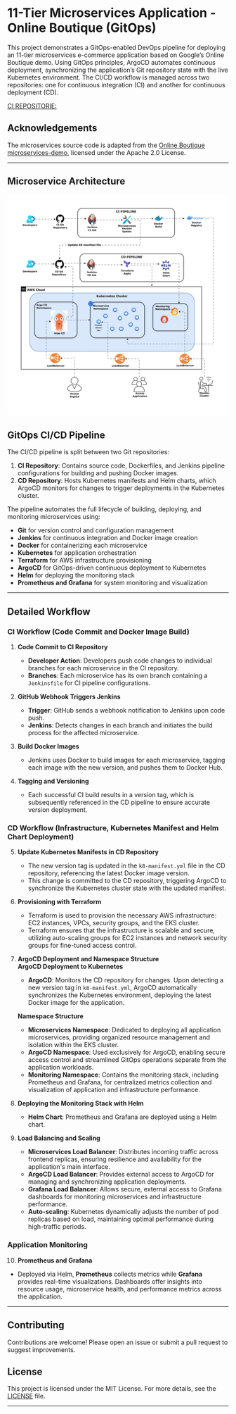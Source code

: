 # 11-Tier Microservices Application - Online Boutique (GitOps)

This project demonstrates a GitOps-enabled DevOps pipeline for deploying an 11-tier microservices e-commerce application based on Google’s Online Boutique demo. Using GitOps principles, ArgoCD automates continuous deployment, synchronizing the application’s Git repository state with the live Kubernetes environment. The CI/CD workflow is managed across two repositories: one for continuous integration (CI) and another for continuous deployment (CD).

[CI REPOSITORIE:](https://github.com/lakshithaiam/gitops-microservices-CI.git)

## Acknowledgements

The microservices source code is adapted from the [Online Boutique microservices-demo](https://github.com/GoogleCloudPlatform/microservices-demo), licensed under the Apache 2.0 License.

---

## Microservice Architecture

![Architecture Diagram](https://github.com/lakshithaiam/gitops-microservices-CD/blob/main/Architecture_Diagram_gitops.jpg)

## GitOps CI/CD Pipeline

The CI/CD pipeline is split between two Git repositories:

1. **CI Repository**: Contains source code, Dockerfiles, and Jenkins pipeline configurations for building and pushing Docker images.
2. **CD Repository**: Hosts Kubernetes manifests and Helm charts, which ArgoCD monitors for changes to trigger deployments in the Kubernetes cluster.

The pipeline automates the full lifecycle of building, deploying, and monitoring microservices using:

- **Git** for version control and configuration management
- **Jenkins** for continuous integration and Docker image creation
- **Docker** for containerizing each microservice
- **Kubernetes** for application orchestration
- **Terraform** for AWS infrastructure provisioning
- **ArgoCD** for GitOps-driven continuous deployment to Kubernetes
- **Helm** for deploying the monitoring stack
- **Prometheus and Grafana** for system monitoring and visualization

---

## Detailed Workflow

### CI Workflow (Code Commit and Docker Image Build)

1. **Code Commit to CI Repository**  
   - **Developer Action**: Developers push code changes to individual branches for each microservice in the CI repository.
   - **Branches**: Each microservice has its own branch containing a `Jenkinsfile` for CI pipeline configurations.

2. **GitHub Webhook Triggers Jenkins**  
   - **Trigger**: GitHub sends a webhook notification to Jenkins upon code push.
   - **Jenkins**: Detects changes in each branch and initiates the build process for the affected microservice.

3. **Build Docker Images**  
   - Jenkins uses Docker to build images for each microservice, tagging each image with the new version, and pushes them to Docker Hub.

4. **Tagging and Versioning**  
   - Each successful CI build results in a version tag, which is subsequently referenced in the CD pipeline to ensure accurate version deployment.

### CD Workflow (Infrastructure, Kubernetes Manifest and Helm Chart Deployment)

5. **Update Kubernetes Manifests in CD Repository**  
   - The new version tag is updated in the `k8-manifest.yml` file in the CD repository, referencing the latest Docker image version.
   - This change is committed to the CD repository, triggering ArgoCD to synchronize the Kubernetes cluster state with the updated manifest.

6. **Provisioning with Terraform**  
   - Terraform is used to provision the necessary AWS infrastructure: EC2 instances, VPCs, security groups, and the EKS cluster.
   - Terraform ensures that the infrastructure is scalable and secure, utilizing auto-scaling groups for EC2 instances and network security groups for fine-tuned access control.

7. **ArgoCD Deployment and Namespace Structure**  
   **ArgoCD Deployment to Kubernetes**
   - **ArgoCD**: Monitors the CD repository for changes. Upon detecting a new version tag in `k8-manifest.yml`, ArgoCD automatically synchronizes the Kubernetes environment, deploying the latest Docker image for the application.
     
   **Namespace Structure**
   - **Microservices Namespace**: Dedicated to deploying all application microservices, providing organized resource management and isolation within the EKS cluster.
   - **ArgoCD Namespace**: Used exclusively for ArgoCD, enabling secure access control and streamlined GitOps operations separate from the application workloads.
   - **Monitoring Namespace**: Contains the monitoring stack, including Prometheus and Grafana, for centralized metrics collection and visualization of application and infrastructure performance.
   
8. **Deploying the Monitoring Stack with Helm**  
   - **Helm Chart**: Prometheus and Grafana are deployed using a Helm chart.

9. **Load Balancing and Scaling**  
   - **Microservices Load Balancer**: Distributes incoming traffic across frontend replicas, ensuring resilience and availability for the application's main interface.
   - **ArgoCD Load Balancer**: Provides external access to ArgoCD for managing and synchronizing application deployments.
   - **Grafana Load Balancer**: Allows secure, external access to Grafana dashboards for monitoring microservices and infrastructure performance.
   - **Auto-scaling**: Kubernetes dynamically adjusts the number of pod replicas based on load, maintaining optimal performance during high-traffic periods.

### Application Monitoring

10. **Prometheus and Grafana**  
   - Deployed via Helm, **Prometheus** collects metrics while **Grafana** provides real-time visualizations. Dashboards offer insights into resource usage, microservice health, and performance metrics across the application.

---

## Contributing

Contributions are welcome! Please open an issue or submit a pull request to suggest improvements.

## License

This project is licensed under the MIT License. For more details, see the [LICENSE](LICENSE) file.

---
